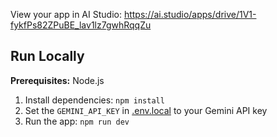

View your app in AI Studio: https://ai.studio/apps/drive/1V1-fykfPs82ZPuBE_lav1lz7gwhRqqZu

## Run Locally

**Prerequisites:**  Node.js


1. Install dependencies:
   `npm install`
2. Set the `GEMINI_API_KEY` in [.env.local](.env.local) to your Gemini API key
3. Run the app:
   `npm run dev`
